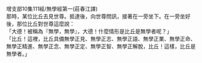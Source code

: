 增支部10集111經/無學經第一(莊春江譯)  
那時，某位比丘去見世尊。抵達後，向世尊問訊，接著在一旁坐下。在一旁坐好後，那位比丘對世尊這麼說：  
「大德！被稱為『無學，無學』，大德！什麼情形是比丘是無學者呢？」  
「比丘！這裡，比丘具備無學正見、無學正志、無學正語、無學正業、無學正命、無學正精進、無學正念、無學正定、無學正智、無學正解脫，比丘！這樣，比丘是無學者。」  
  
  
